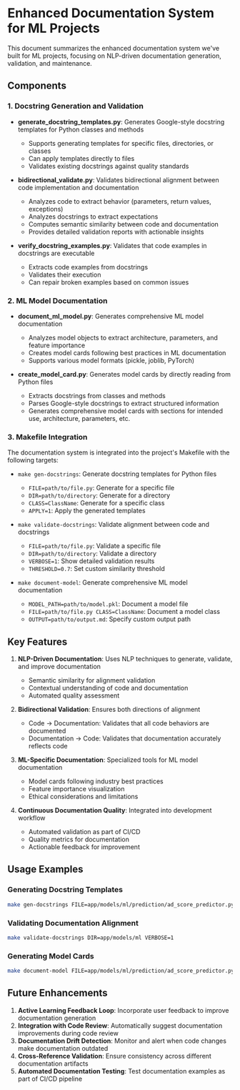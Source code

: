 # Enhanced Documentation System for ML Projects

This document summarizes the enhanced documentation system we've built for ML projects, focusing on NLP-driven documentation generation, validation, and maintenance.

## Components

### 1. Docstring Generation and Validation

- **generate_docstring_templates.py**: Generates Google-style docstring templates for Python classes and methods
  - Supports generating templates for specific files, directories, or classes
  - Can apply templates directly to files
  - Validates existing docstrings against quality standards

- **bidirectional_validate.py**: Validates bidirectional alignment between code implementation and documentation
  - Analyzes code to extract behavior (parameters, return values, exceptions)
  - Analyzes docstrings to extract expectations
  - Computes semantic similarity between code and documentation
  - Provides detailed validation reports with actionable insights

- **verify_docstring_examples.py**: Validates that code examples in docstrings are executable
  - Extracts code examples from docstrings
  - Validates their execution
  - Can repair broken examples based on common issues

### 2. ML Model Documentation

- **document_ml_model.py**: Generates comprehensive ML model documentation
  - Analyzes model objects to extract architecture, parameters, and feature importance
  - Creates model cards following best practices in ML documentation
  - Supports various model formats (pickle, joblib, PyTorch)

- **create_model_card.py**: Generates model cards by directly reading from Python files
  - Extracts docstrings from classes and methods
  - Parses Google-style docstrings to extract structured information
  - Generates comprehensive model cards with sections for intended use, architecture, parameters, etc.

### 3. Makefile Integration

The documentation system is integrated into the project's Makefile with the following targets:

- `make gen-docstrings`: Generate docstring templates for Python files
  - `FILE=path/to/file.py`: Generate for a specific file
  - `DIR=path/to/directory`: Generate for a directory
  - `CLASS=ClassName`: Generate for a specific class
  - `APPLY=1`: Apply the generated templates

- `make validate-docstrings`: Validate alignment between code and docstrings
  - `FILE=path/to/file.py`: Validate a specific file
  - `DIR=path/to/directory`: Validate a directory
  - `VERBOSE=1`: Show detailed validation results
  - `THRESHOLD=0.7`: Set custom similarity threshold

- `make document-model`: Generate comprehensive ML model documentation
  - `MODEL_PATH=path/to/model.pkl`: Document a model file
  - `FILE=path/to/file.py CLASS=ClassName`: Document a model class
  - `OUTPUT=path/to/output.md`: Specify custom output path

## Key Features

1. **NLP-Driven Documentation**: Uses NLP techniques to generate, validate, and improve documentation
   - Semantic similarity for alignment validation
   - Contextual understanding of code and documentation
   - Automated quality assessment

2. **Bidirectional Validation**: Ensures both directions of alignment
   - Code → Documentation: Validates that all code behaviors are documented
   - Documentation → Code: Validates that documentation accurately reflects code

3. **ML-Specific Documentation**: Specialized tools for ML model documentation
   - Model cards following industry best practices
   - Feature importance visualization
   - Ethical considerations and limitations

4. **Continuous Documentation Quality**: Integrated into development workflow
   - Automated validation as part of CI/CD
   - Quality metrics for documentation
   - Actionable feedback for improvement

## Usage Examples

### Generating Docstring Templates

```bash
make gen-docstrings FILE=app/models/ml/prediction/ad_score_predictor.py
```

### Validating Documentation Alignment

```bash
make validate-docstrings DIR=app/models/ml VERBOSE=1
```

### Generating Model Cards

```bash
make document-model FILE=app/models/ml/prediction/ad_score_predictor.py CLASS=AdScorePredictor
```

## Future Enhancements

1. **Active Learning Feedback Loop**: Incorporate user feedback to improve documentation generation
2. **Integration with Code Review**: Automatically suggest documentation improvements during code review
3. **Documentation Drift Detection**: Monitor and alert when code changes make documentation outdated
4. **Cross-Reference Validation**: Ensure consistency across different documentation artifacts
5. **Automated Documentation Testing**: Test documentation examples as part of CI/CD pipeline 